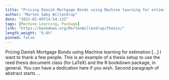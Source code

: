 ```yaml
---
title: "Pricing Danish Mortgage Bonds using Machine learning for estimation"
author: "Morten Søby Willendrup"
date: "2022-02-09T14:54:13Z"
tags: [Machine Learning, Package]
link: "https://bookdown.org/MortenWillendrup/thesis/"
length_weight: "9.6%"
pinned: false
---
```


Pricing Danish Mortgage Bonds using Machine learning for estimation [...] I want to thank a few people. This is an example of a thesis setup to use the reed thesis document class (for LaTeX) and the R bookdown package, in general. You can have a dedication here if you wish. Second paragraph of abstract starts ...
